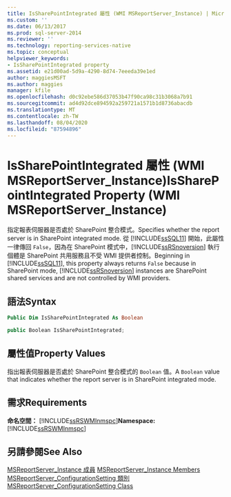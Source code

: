```yaml
---
title: IsSharePointIntegrated 屬性 (WMI MSReportServer_Instance) | Microsoft Docs
ms.custom: ''
ms.date: 06/13/2017
ms.prod: sql-server-2014
ms.reviewer: ''
ms.technology: reporting-services-native
ms.topic: conceptual
helpviewer_keywords:
- IsSharePointIntegrated property
ms.assetid: e21d00ad-5d9a-4290-8d74-7eeeda39e1ed
author: maggiesMSFT
ms.author: maggies
manager: kfile
ms.openlocfilehash: d0c92ebe586d37053b47f90ca98c31b3068a7b91
ms.sourcegitcommit: ad4d92dce894592a259721a1571b1d8736abacdb
ms.translationtype: MT
ms.contentlocale: zh-TW
ms.lasthandoff: 08/04/2020
ms.locfileid: "87594896"
---
```

# <a name="issharepointintegrated-property-wmi-msreportserver_instance"></a><span data-ttu-id="6ceb0-102">IsSharePointIntegrated 屬性 (WMI MSReportServer_Instance)</span><span class="sxs-lookup"><span data-stu-id="6ceb0-102">IsSharePointIntegrated Property (WMI MSReportServer_Instance)</span></span>
  <span data-ttu-id="6ceb0-103">指定報表伺服器是否處於 SharePoint 整合模式。</span><span class="sxs-lookup"><span data-stu-id="6ceb0-103">Specifies whether the report server is in SharePoint integrated mode.</span></span> <span data-ttu-id="6ceb0-104">從 [!INCLUDE[ssSQL11](../../includes/sssql11-md.md)] 開始，此屬性一律傳回 `False`，因為在 SharePoint 模式中，[!INCLUDE[ssRSnoversion](../../includes/ssrsnoversion-md.md)] 執行個體是 SharePoint 共用服務且不受 WMI 提供者控制。</span><span class="sxs-lookup"><span data-stu-id="6ceb0-104">Beginning in [!INCLUDE[ssSQL11](../../includes/sssql11-md.md)], this property always returns `False` because in SharePoint mode, [!INCLUDE[ssRSnoversion](../../includes/ssrsnoversion-md.md)] instances are SharePoint shared services and are not controlled by WMI providers.</span></span>  
  
## <a name="syntax"></a><span data-ttu-id="6ceb0-105">語法</span><span class="sxs-lookup"><span data-stu-id="6ceb0-105">Syntax</span></span>  
  
```vb  
Public Dim IsSharePointIntegrated As Boolean  
```  
  
```csharp  
public Boolean IsSharePointIntegrated;  
```  
  
## <a name="property-values"></a><span data-ttu-id="6ceb0-106">屬性值</span><span class="sxs-lookup"><span data-stu-id="6ceb0-106">Property Values</span></span>  
 <span data-ttu-id="6ceb0-107">指出報表伺服器是否處於 SharePoint 整合模式的 `Boolean` 值。</span><span class="sxs-lookup"><span data-stu-id="6ceb0-107">A `Boolean` value that indicates whether the report server is in SharePoint integrated mode.</span></span>  
  
## <a name="requirements"></a><span data-ttu-id="6ceb0-108">需求</span><span class="sxs-lookup"><span data-stu-id="6ceb0-108">Requirements</span></span>  
 <span data-ttu-id="6ceb0-109">**命名空間：** [!INCLUDE[ssRSWMInmspc](../../includes/ssrswminmspc-md.md)]</span><span class="sxs-lookup"><span data-stu-id="6ceb0-109">**Namespace:** [!INCLUDE[ssRSWMInmspc](../../includes/ssrswminmspc-md.md)]</span></span>  
  
## <a name="see-also"></a><span data-ttu-id="6ceb0-110">另請參閱</span><span class="sxs-lookup"><span data-stu-id="6ceb0-110">See Also</span></span>  
 <span data-ttu-id="6ceb0-111">[MSReportServer_Instance 成員](msreportserver-instance-members.md) </span><span class="sxs-lookup"><span data-stu-id="6ceb0-111">[MSReportServer_Instance Members](msreportserver-instance-members.md) </span></span>  
 [<span data-ttu-id="6ceb0-112">MSReportServer_ConfigurationSetting 類別</span><span class="sxs-lookup"><span data-stu-id="6ceb0-112">MSReportServer_ConfigurationSetting Class</span></span>](msreportserver-configurationsetting-class.md)  
  
  
